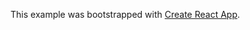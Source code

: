 This example was bootstrapped with [Create React App](https://github.com/facebook/create-react-app).

